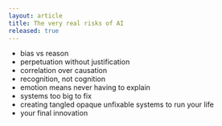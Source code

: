 ```yaml
---
layout: article
title: The very real risks of AI
released: true
---
```


*  bias vs reason
*  perpetuation without justification 
*  correlation over causation
*  recognition, not cognition
*  emotion means never having to explain
*  systems too big to fix
*  creating tangled opaque unfixable systems to run your life
*  your final innovation
